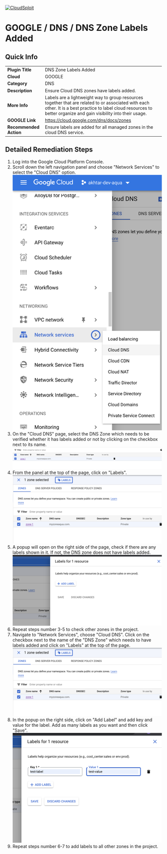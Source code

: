 [![CloudSploit](https://cloudsploit.com/img/logo-new-big-text-100.png "CloudSploit")](https://cloudsploit.com)

# GOOGLE / DNS / DNS Zone Labels Added

## Quick Info

| | |
|-|-|
| **Plugin Title** | DNS Zone Labels Added |
| **Cloud** | GOOGLE |
| **Category** | DNS |
| **Description** | Ensure Cloud DNS zones have labels added. |
| **More Info** | Labels are a lightweight way to group resources together that are related to or associated with each other. It is a best practice to label cloud resources to better organize and gain visibility into their usage. |
| **GOOGLE Link** | https://cloud.google.com/dns/docs/zones |
| **Recommended Action** | Ensure labels are added for all managed zones in the cloud DNS service. |

## Detailed Remediation Steps
1. Log into the Google Cloud Platform Console.
2. Scroll down the left navigation panel and choose "Network Services" to select the "Cloud DNS" option. </br> <img src="/resources/google/dns/dns-zone-labels-added/step2.png">
3. On the "Cloud DNS" page, select the DNS Zone which needs to be verified whether it has labels added or not by clicking on the checkbox next to its name.</br> <img src="/resources/google/dns/dns-zone-labels-added/step3.png"/>
4. From the panel at the top of the page, click on "Labels".</br> <img src="/resources/google/dns/dns-zone-labels-added/step4.png"/>
5. A popup will open on the right side of the page, check if there are any labels shown in it. If not, the DNS zone does not have labels added. </br> <img src="/resources/google/dns/dns-zone-labels-added/step5.png"/>
5. Repeat steps number 3-5 to check other zones in the project.</br>
6. Navigate to "Network Services", choose "Cloud DNS". Click on the checkbox next to the name of the "DNS Zone" which needs to have labels added and click on "Labels" at the top of the page.</br> <img src="/resources/google/dns/dns-zone-labels-added/step4.png"/>
7. In the popup on the right side, click on "Add Label" and add key and value for the label. Add as many labels as you want and then click "Save".</br> <img src="/resources/google/dns/dns-zone-labels-added/step7.png"/>
8. Repeat steps number 6-7 to add labels to all other zones in the project.</br>